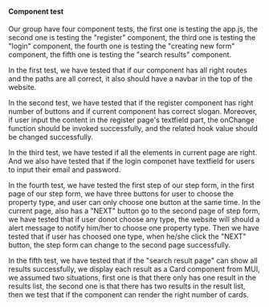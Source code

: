 #### Component test

Our group have four component tests, the first one is testing the app.js, the second one is testing the "register" component, the third one is testing the "login" component, the fourth one is testing the "creating new form" component, the fifth one is testing the "search results" component.

In the first test, we have tested that if our component has all right routes and the paths are all correct, it also should have a navbar in the top of the website.

In the second test, we have tested that if the register component has right number of buttons and if current component has correct slogan. Moreover, if user input the content in the register page's textfield part, the onChange function should be invoked successfully, and the related hook value should be changed successfully.

In the third test, we have tested if all the elements in current page are right. And we also have tested that if the login componet have textfield for users to input their email and password.

In the fourth test, we have tested the first step of our step form, in the first page of our step form, we have three buttons for user to choose the property type, and user can only choose one button at the same time. In the current page, also has a "NEXT" button go to the second page of step form, we have tested that if user donot choose any type, the website will should a alert message to notify him/her to choose one property type. Then we have tested that if user has choosed one type, when he/she click the "NEXT" button, the step form can change to the second page successfully.

In the fifth test, we have tested that if the "search result page" can show all results successfully, we display each result as a Card component from MUI, we assumed two situations, first one is that there only has one result in the results list, the second one is that there has two results in the result list, then we test that if the component can render the right number of cards.
